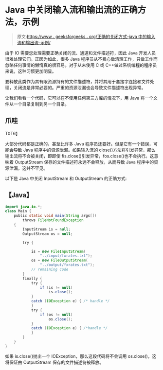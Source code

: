 # Java 中关闭输入流和输出流的正确方法，示例

> 原文:[https://www . geeksforgeeks . org/正确的关闭方式-java 中的输入流和输出流-示例/](https://www.geeksforgeeks.org/correct-ways-to-close-inputstream-and-outputstream-in-java-with-examples/)

由于 IO 需要您处理需要正确关闭的流、通道和文件描述符，因此 Java 开发人员很难处理它们。正因为如此，很多 Java 程序员从不费心做清理工作，只做工作而忽略任何事情的懒惰真的很容易。对于从未使用 C 或 C++做过系统编程的程序员来说，这种习惯更加明显。

要释放此类作为其有限资源持有的文件描述符，并将其用于套接字连接和文件处理，关闭流是非常必要的。严重的资源泄漏也会导致文件描述符出现异常。

让我们看看一个代码，它可以在不使用任何第三方库的情况下，用 Java 将一个文件从一个目录复制到另一个目录。

## 爪哇

T0T6】

大部分代码都是正确的，甚至比许多 Java 程序员还要好。但是它有一个错误，可能会导致 Java 程序中的资源泄漏。如果输入流的 close()方法将引发异常，那么输出流将不会被关闭，即即使 fis.close()引发异常，fos.close()也不会执行。这意味着 OutputStream 保存的文件描述符永远不会释放，从而导致 Java 程序中的资源泄漏。这并不罕见。

以下是 Java 中关闭 InputStream 和 OutputStream 的正确方式:

## 【Java】

```java
import java.io.*;
class Main {
    public static void main(String args[])
        throws FileNotFoundException
    {
        InputStream is = null;
        OutputStream os = null;

        try {

            is = new FileInputStream(
                "../input/fxrates.txt");
            os = new FileOutputStream(
                "../output/fxrates.txt");
            // remaining code
        }
        finally {
            try {
                if (is != null)
                    is.close();
            }
            catch (IOException e) { /* handle */
            }
            try {
                if (os != null)
                    os.close();
            }
            catch (IOException e) { /*handle */
            }
        }
    }
}
```

如果 is.close()抛出一个 IOException，那么这段代码将不会调用 os.close()，这将保证由 OutputStream 保存的文件描述符被释放。